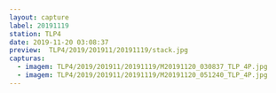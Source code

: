 ```yaml
---
layout: capture
label: 20191119
station: TLP4
date: 2019-11-20 03:08:37
preview:  TLP4/2019/201911/20191119/stack.jpg
capturas:
  - imagem: TLP4/2019/201911/20191119/M20191120_030837_TLP_4P.jpg
  - imagem: TLP4/2019/201911/20191119/M20191120_051240_TLP_4P.jpg
---
```

